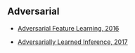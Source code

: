 ## Adversarial

* [Adversarial Feature Learning, 2016](https://arxiv.org/pdf/1605.09782.pdf)

* [Adversarially Learned Inference, 2017](https://arxiv.org/pdf/1606.00704.pdf)